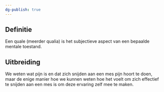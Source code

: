 ```yaml
---
dg-publish: true
---
```

## Definitie
Een quale (meerder qualia) is het subjectieve aspect van een bepaalde mentale toestand.

## Uitbreiding
We weten wat pijn is en dat zich snijden aan een mes pijn hoort te doen, maar de enige manier hoe we kunnen weten hoe het voelt om zich effectief te snijden aan een mes is om deze ervaring zelf mee te maken.